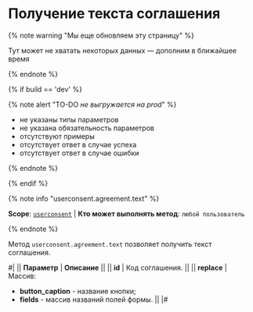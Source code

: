 # Получение текста соглашения

{% note warning "Мы еще обновляем эту страницу" %}

Тут может не хватать некоторых данных — дополним в ближайшее время

{% endnote %}

{% if build == 'dev' %}

{% note alert "TO-DO _не выгружается на prod_" %}

- не указаны типы параметров
- не указана обязательность параметров
- отсутствуют примеры
- отсутствует ответ в случае успеха
- отсутствует ответ в случае ошибки

{% endnote %}

{% endif %}

{% note info "userconsent.agreement.text" %}

**Scope**: [`userconsent`](../scopes/permissions.md) | **Кто может выполнять метод**: `любой пользователь`

{% endnote %}

Метод `userconsent.agreement.text` позволяет получить текст соглашения.

#|
|| **Параметр** | **Описание** ||
|| **id** | Код соглашения. ||
|| **replace** | Массив:
- **button_caption** - название кнопки;
- **fields** - массив названий полей формы. ||
|#